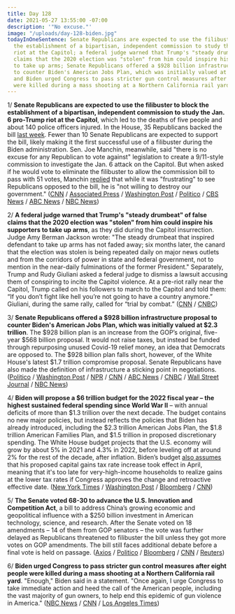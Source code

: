 ```yaml
---
title: Day 128
date: 2021-05-27 13:55:00 -07:00
description: '"No excuse."'
image: "/uploads/day-128-biden.jpg"
todayInOneSentence: Senate Republicans are expected to use the filibuster to block
  the establishment of a bipartisan, independent commission to study the Jan. 6 pro-Trump
  riot at the Capitol; a federal judge warned that Trump's "steady drumbeat" of false
  claims that the 2020 election was "stolen" from him could inspire his supporters
  to take up arms; Senate Republicans offered a $928 billion infrastructure proposal
  to counter Biden's American Jobs Plan, which was initially valued at $2.3 trillion;
  and Biden urged Congress to pass stricter gun control measures after eight people
  were killed during a mass shooting at a Northern California rail yard.
---
```


1/ **Senate Republicans are expected to use the filibuster to block the establishment of a bipartisan, independent commission to study the Jan. 6 pro-Trump riot at the Capitol**, which led to the deaths of five people and about 140 police officers injured. In the House, 35 Republicans backed the bill [last week](https://whatthefuckjusthappenedtoday.com/2021/05/20/day-121/#1-the-house-voted-to-create-an-indep). Fewer than 10 Senate Republicans are expected to support the bill, likely making it the first successful use of a filibuster during the Biden administration. Sen. Joe Manchin, meanwhile, said "there is no excuse for any Republican to vote against" legislation to create a 9/11-style commission to investigate the Jan. 6 attack on the Capitol. But when asked if he would vote to eliminate the filibuster to allow the commission bill to pass with 51 votes, Manchin [replied](https://twitter.com/AnaCabrera/status/1397931809263034372) that while it was "frustrating" to see Republicans opposed to the bill, he is "not willing to destroy our government." ([CNN](https://www.cnn.com/2021/05/27/politics/senate-vote-january-6-commission/index.html) / [Associated Press](https://apnews.com/article/gop-set-to-block-january-6-panel-e1e3552f69c0d958240a613a615a9f47) / [Washington Post](https://www.washingtonpost.com/national-security/january-6-commission-susan-collins/2021/05/26/ae6b54c4-be44-11eb-b26e-53663e6be6ff_story.html) / [Politico](https://www.politico.com/news/2021/05/27/republicans-to-block-january-6-commission-491162) / [CBS News](https://www.cbsnews.com/news/january-6-commission-senate-filibuster-threat/) / [ABC News](https://abcnews.go.com/Politics/republicans-poised-quash-creation-jan-commission/story?id=77919262) / [NBC News](https://www.nbcnews.com/politics/congress/they-continue-live-fear-sen-joe-manchin-excoriates-mcconnell-gop-n1268739))

2/ **A federal judge warned that Trump's "steady drumbeat" of false claims that the 2020 election was "stolen" from him could inspire his supporters to take up arms**, as they did during the Capitol insurrection. Judge Amy Berman Jackson wrote: "The steady drumbeat that inspired defendant to take up arms has not faded away; six months later, the canard that the election was stolen is being repeated daily on major news outlets and from the corridors of power in state and federal government, not to mention in the near-daily fulminations of the former President." Separately, Trump and Rudy Giuliani asked a federal judge to dismiss a lawsuit accusing them of conspiring to incite the Capitol violence. At a pre-riot rally near the Capitol, Trump called on his followers to march to the Capitol and told them: “If you don’t fight like hell you’re not going to have a country anymore.” Giuliani, during the same rally, called for “trial by combat.” ([CNN](https://www.cnn.com/2021/05/26/politics/trump-supporters-big-lie-capitol-riot/index.html) / [CNBC](https://www.cnbc.com/2021/05/27/trump-and-giuliani-ask-judge-to-drop-capitol-riot-conspiracy-case.html))

3/ **Senate Republicans offered a $928 billion infrastructure proposal to counter Biden's American Jobs Plan, which was initially valued at $2.3 trillion**. The $928 billion plan is an increase from the GOP’s original, five-year $568 billion proposal. It would not raise taxes, but instead be funded through repurposing unused Covid-19 relief money, an idea that Democrats are opposed to. The $928 billion plan falls short, however, of the White House's latest $1.7 trillion compromise proposal. Senate Republicans have also made the definition of infrastructure a sticking point in negotiations. ([Politico](https://www.politico.com/news/2021/05/27/republicans-infrastructure-counter-491153) / [Washington Post](https://www.washingtonpost.com/us-policy/2021/05/27/infrastructure-house-senate-white-house/) / [NPR](https://www.npr.org/2021/05/27/1000717244/senate-republicans-release-928-billion-infrastructure-counteroffer) / [CNN](https://www.cnn.com/2021/05/27/politics/biden-economy-cleveland/index.html) / [ABC News](https://abcnews.go.com/Politics/senate-republicans-unveil-latest-counteroffer-biden-infrastructure-spending/story?id=77938463) / [CNBC](https://www.cnbc.com/2021/05/27/biden-infrastructure-plan-capito-discusses-republican-counteroffer.html) / [Wall Street Journal](https://www.wsj.com/articles/senate-republicans-unveil-928-billion-infrastructure-offer-11622120973) / [NBC News](https://www.nbcnews.com/politics/congress/senate-republicans-offer-nearly-1t-infrastructure-counterproposal-n1268729))

4/ **Biden will propose a $6 trillion budget for the 2022 fiscal year – the highest sustained federal spending since World War II** – with annual deficits of more than $1.3 trillion over the next decade. The budget contains no new major policies, but instead reflects the policies that Biden has already introduced, including the $2.3 trillion American Jobs Plan, the $1.8 trillion American Families Plan, and $1.5 trillion in proposed discretionary spending. The White House budget projects that the U.S. economy will grow by about 5% in 2021 and 4.3% in 2022, before leveling off at around 2% for the rest of the decade, after inflation. Biden’s budget [also assumes](https://www.wsj.com/articles/biden-budget-said-to-assume-capital-gains-tax-rate-increase-started-in-late-april-11622127432) that his proposed capital gains tax rate increase took effect in April, meaning that it's too late for very-high-income households to realize gains at the lower tax rates if Congress approves the change and retroactive effective date. ([New York Times](https://www.nytimes.com/2021/05/27/business/economy/biden-plan.html) / [Washington Post](https://www.washingtonpost.com/us-policy/2021/05/27/white-house-budget-plan/) / [Bloomberg](https://www.bloomberg.com/news/articles/2021-05-27/biden-s-budget-proposal-raises-annual-spending-to-6-trillion?sref=MIBMEEoj) / [CNN](https://www.cnn.com/2021/05/27/politics/joe-biden-budget/))

5/ **The Senate voted 68-30 to advance the U.S. Innovation and Competition Act**, a bill to address China’s growing economic and geopolitical influence with a $250 billion investment in American technology, science, and research. After the Senate voted on 18 amendments – 14 of them from GOP senators – the vote was further delayed as Republicans threatened to filibuster the bill unless they got more votes on GOP amendments. The bill still faces additional debate before a final vote is held on passage. ([Axios](https://www.axios.com/senate-china-competition-bill-5b9a53b3-02bd-46d3-b472-9835154fe353.html) / [Politico](https://www.politico.com/news/2021/05/27/senate-counters-china-491207) / [Bloomberg](https://www.bloomberg.com/news/articles/2021-05-27/bipartisan-china-competition-bill-clears-first-senate-hurdle?sref=MIBMEEoj) / [CNN](https://www.cnn.com/2021/05/27/politics/china-competitiveness-bill/) / [Reuters](https://www.reuters.com/article/usa-china-congress-idAFL2N2NE2JX))

6/ **Biden urged Congress to pass stricter gun control measures after eight people were killed during a mass shooting at a Northern California rail yard**. "Enough," Biden said in a statement. "Once again, I urge Congress to take immediate action and heed the call of the American people, including the vast majority of gun owners, to help end this epidemic of gun violence in America." ([NBC News](https://www.nbcnews.com/politics/joe-biden/enough-biden-renews-calls-gun-control-bill-after-san-jose-n1268682) / [CNN](https://www.cnn.com/2021/05/26/politics/biden-san-jose-shooting/index.html) / [Los Angeles Times](https://www.latimes.com/california/story/2021-05-26/police-swarm-active-shooter-incident-in-san-jose))